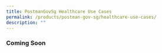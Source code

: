 ```yaml
---
title: PostmanGovSg Healthcare Use Cases
permalink: /products/postman-gov-sg/healthcare-use-cases/
description: ""
---
```






### **Coming Soon**